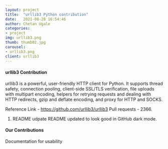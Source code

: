 ```yaml
---
layout: project
title:  "urllib3 Python contribution"
date:   2021-08-28 16:54:46
author: Chetan Ugale
categories:
- project
img: urllib3.png
thumb: thumb02.jpg
carousel:
- urllib3.png
client: urllib3
---
```


#### urllib3 Contribution
urllib3 is a powerful, user-friendly HTTP client for Python. It supports thread safety, connection pooling, client-side SSL/TLS verification, file uploads with multipart encoding, helpers for retrying requests and dealing with HTTP redirects, gzip and deflate encoding, and proxy for HTTP and SOCKS.

Reference Link - https://github.com/urllib3/urllib3 Pull requests - 2366.

1. README udpate
README updated to look good in GitHub dark mode.

#### Our Contributions
Documentation for usability
